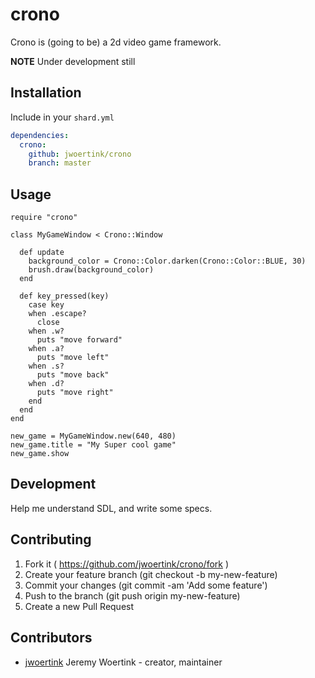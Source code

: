 # crono

Crono is (going to be) a 2d video game framework.

**NOTE** Under development still

## Installation

Include in your `shard.yml`

```yml
dependencies:
  crono:
    github: jwoertink/crono
    branch: master
```

## Usage

```crystal
require "crono"

class MyGameWindow < Crono::Window
  
  def update
    background_color = Crono::Color.darken(Crono::Color::BLUE, 30)
    brush.draw(background_color)
  end

  def key_pressed(key)
    case key
    when .escape?
      close
    when .w?
      puts "move forward"
    when .a?
      puts "move left"
    when .s?
      puts "move back"
    when .d?
      puts "move right"
    end
  end
end

new_game = MyGameWindow.new(640, 480)
new_game.title = "My Super cool game"
new_game.show
```

## Development

Help me understand SDL, and write some specs.

## Contributing

1. Fork it ( https://github.com/jwoertink/crono/fork )
2. Create your feature branch (git checkout -b my-new-feature)
3. Commit your changes (git commit -am 'Add some feature')
4. Push to the branch (git push origin my-new-feature)
5. Create a new Pull Request

## Contributors

- [jwoertink](https://github.com/jwoertink) Jeremy Woertink - creator, maintainer
